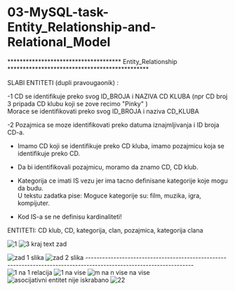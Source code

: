 # 03-MySQL-task-Entity_Relationship-and-Relational_Model


************************************* Entity_Relationship ********************************************** </br>

SLABI ENTITETI (dupli pravougaonik) :   </br>

-1 CD se identifikuje preko svog ID_BROJA i NAZIVA CD KLUBA (npr CD broj 3 pripada CD klubu koji se zove recimo "Pinky" ) </br>
  Morace se identifikovati preko svog ID_BROJA i naziva CD_KLUBA </br>
  
-2 Pozajmica se moze identifikovati preko datuma iznajmljivanja i ID broja CD-a. </br>

- Imamo CD koji se identifikuje preko CD kluba, imamo pozajmicu koja se identifikuje preko CD. </br>
- Da bi identifikovali pozajmicu, moramo da znamo CD, CD klub. </br>


- Kategorija ce imati IS vezu jer ima tacno definisane kategorije koje mogu da budu. </br>
  U tekstu zadatka pise: Moguce kategorije su: film, muzika, igra, kompijuter. </br>

- Kod IS-a se ne definisu kardinaliteti! </br>
 
ENTITETI: CD klub, CD, kategorija, clan, pozajmica, kategorija clana </br>


![1](https://user-images.githubusercontent.com/56784702/208904324-fd6a330d-1daf-418d-a8a8-d6e4c4cfc4c9.png)
![3 kraj text zad](https://user-images.githubusercontent.com/56784702/208904488-22c60e68-23bb-448d-bc0b-61d10a1fbd02.png)

![zad 1 slika](https://user-images.githubusercontent.com/56784702/208904334-2dc6200a-fac6-4021-ad9d-b6bf4382ffd1.png)
![zad 2 slika](https://user-images.githubusercontent.com/56784702/208904342-d16dca3e-0292-4445-9f8d-2543c8e8f957.png)
--------------------------------------------------------------------------------------------------------------------  </br>
![1 na 1 relacija](https://user-images.githubusercontent.com/56784702/208946671-0335b1ef-0544-4dbc-ae2b-1dc10e22cda8.png)
![1 na vise](https://user-images.githubusercontent.com/56784702/208946694-972ece0e-a02a-43f7-b1b0-a1c919ea19da.png)
![m na n vise na vise](https://user-images.githubusercontent.com/56784702/208946710-aab3d934-1d96-4006-adaf-cbf4621b847a.png)
![asocijativni entitet nije iskrabano](https://user-images.githubusercontent.com/56784702/208946775-3dfc7335-4650-449c-8307-228b3e7baaca.png)
![22](https://user-images.githubusercontent.com/56784702/208946890-18b4247d-ba9b-46c3-af3a-20eeec3a19cb.png)


